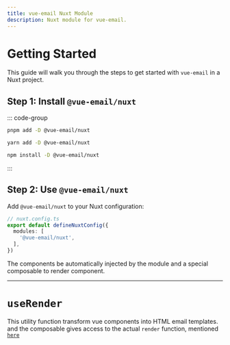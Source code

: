 ```yaml
---
title: vue-email Nuxt Module
description: Nuxt module for vue-email.
---
```


# Getting Started

This guide will walk you through the steps to get started with `vue-email` in a Nuxt project.

## Step 1: Install `@vue-email/nuxt`

::: code-group
  ```bash [pnpm]
  pnpm add -D @vue-email/nuxt
  ```
  ```bash [yarn]
  yarn add -D @vue-email/nuxt
  ```
  ```bash [npm]
  npm install -D @vue-email/nuxt
  ```
:::

## Step 2: Use `@vue-email/nuxt`

Add `@vue-email/nuxt` to your Nuxt configuration:

```ts
// nuxt.config.ts
export default defineNuxtConfig({
  modules: [
    '@vue-email/nuxt',
  ],
})
```


The components be automatically injected by the module and a special composable to render component.

------------

# `useRender`

This utility function transform vue components into HTML email templates. and the composable gives access to the actual `render` function, mentioned [`here`](/utilities/render)